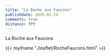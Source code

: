```yaml
---
title: "La Roche aux Faucons"
publishdate: 2025-02-24
comments: true
distance: ???
---
```


La Roche aux Faucons

{{< myiframe "./leaflet/RocheFaucons.html" >}}


